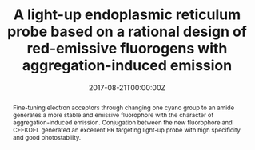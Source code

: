 ---
title: 'A light-up endoplasmic reticulum probe based on a rational design of red-emissive fluorogens with aggregation-induced emission'

# Authors
# If you created a profile for a user (e.g. the default `admin` user), write the username (folder name) here
# and it will be replaced with their full name and linked to their profile.
authors:
  - Chong-Jing Zhang
  - Xiaolei Cai
  - Shidang Xu
  - Ruoyu Zhan
  - Wu Jien
  - Bin Liu*

# Author notes (optional)
author_notes:
  - 'Equal contribution'
  - 'Equal contribution'
  - 'Equal contribution'
  - 'Equal contribution'
  - 'Equal contribution'
  - 'Equal contribution'
  - 'Corresponding author'

date: '2017-08-21T00:00:00Z'
doi: '10.1039/c7cc05205g'

# Schedule page publish date (NOT publication's date).
publishDate: '2017-09-28T00:00:00Z'

# Publication type.
# Accepts a single type but formatted as a YAML list (for Hugo requirements).
# Enter a publication type from the CSL standard.
publication_types: ['article-journal']

# Publication name and optional abbreviated publication name.
publication: In *Chemical Communications*
publication_short: In *Chem. Commun.*

abstract: Fine-tuning electron acceptors through changing one cyano group to an amide generates a more stable and emissive fluorophore with the character of aggregation-induced emission. Conjugation between the new fluorophore and CFFKDEL generated an excellent ER targeting light-up probe with high specificity and good photostability.

# Summary. An optional shortened abstract.
summary: Fine-tuning electron acceptors through changing one cyano group to an amide generates a more stable and emissive fluorophore with the character of aggregation-induced emission. Conjugation between the new fluorophore and CFFKDEL generated an excellent ER targeting light-up probe with high specificity and good photostability.
tags: []

# Display this page in the Featured widget?
featured: true

# Custom links (uncomment lines below)
# links:
# - name: Custom Link
#   url: http://example.org

url_pdf: 'https://pubs.rsc.org/en/content/articlepdf/2017/cc/c7cc05205g'
url_code: ''
url_dataset: ''
url_poster: ''
url_project: ''
url_slides: ''
url_source: ''
url_video: ''

# Featured image
# To use, add an image named `featured.jpg/png` to your page's folder.
# image:
#   caption: 'Image credit: [**Unsplash**](https://unsplash.com/photos/pLCdAaMFLTE)'
#   focal_point: ''
#   preview_only: false
---